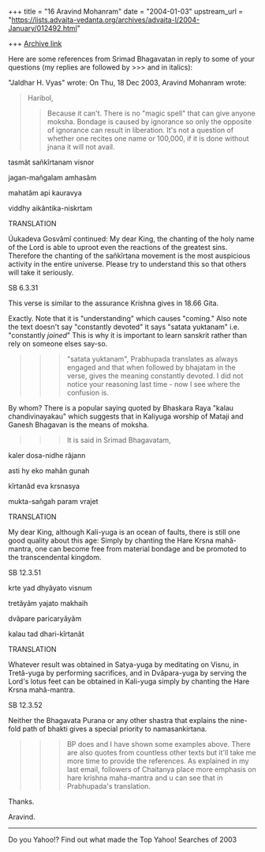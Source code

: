 +++
title = "16 Aravind Mohanram"
date = "2004-01-03"
upstream_url = "https://lists.advaita-vedanta.org/archives/advaita-l/2004-January/012492.html"

+++
[Archive link](https://lists.advaita-vedanta.org/archives/advaita-l/2004-January/012492.html)

Here are some references from Srimad Bhagavatan in reply to some of your questions (my replies are followed by >>> and in italics):

"Jaldhar H. Vyas" <jaldhar at braincells.com> wrote:
On Thu, 18 Dec 2003, Aravind Mohanram wrote:

> Haribol,
>
> >Because it can't. There is no "magic spell" that can give anyone moksha.
> >Bondage is caused by ignorance so only the opposite of ignorance can
> >result in liberation. It's not a question of whether one recites one name
> >or 100,000, if it is done without jnana it will not avail.


>>>

tasmât sañkîrtanam visnor

jagan-mañgalam amhasâm

mahatâm api kauravya

viddhy aikântika-niskrtam

TRANSLATION

Úukadeva Gosvâmî continued: My dear King, the chanting of the holy name of the Lord is able to uproot even the reactions of the greatest sins. Therefore the chanting of the sañkîrtana movement is the most auspicious activity in the entire universe. Please try to understand this so that others will take it seriously.

SB 6.3.31

This verse is similar to the assurance Krishna gives in 18.66 Gita. 

Exactly. Note that it is "understanding" which causes "coming." Also
note the text doesn't say "constantly devoted" it says "satata yuktanam"
i.e. "constantly _joined_" This is why it is important to learn sanskrit
rather than rely on someone elses say-so.

>>> "satata yuktanam", Prabhupada translates as always engaged and that when followed by bhajatam in the verse, gives the meaning constantly devoted. I did not notice your reasoning last time - now I see where the confusion is. 

By whom? There is a popular saying quoted by Bhaskara Raya "kalau
chandivinayakau" which suggests that in Kaliyuga worship of Mataji and
Ganesh Bhagavan is the means of moksha.

>>>It is said in Srimad Bhagavatam,


kaler dosa-nidhe râjann

asti hy eko mahân gunah

kîrtanâd eva krsnasya

mukta-sañgah param vrajet

TRANSLATION

My dear King, although Kali-yuga is an ocean of faults, there is still one good quality about this age: Simply by chanting the Hare Krsna mahâ-mantra, one can become free from material bondage and be promoted to the transcendental kingdom.

SB 12.3.51


krte yad dhyâyato visnum

tretâyâm yajato makhaih

dvâpare paricaryâyâm

kalau tad dhari-kîrtanât

TRANSLATION

Whatever result was obtained in Satya-yuga by meditating on Visnu, in Tretâ-yuga by performing sacrifices, and in Dvâpara-yuga by serving the Lord's lotus feet can be obtained in Kali-yuga simply by chanting the Hare Krsna mahâ-mantra.

SB 12.3.52

Neither the Bhagavata Purana or any other shastra that explains the
nine-fold path of bhakti gives a special priority to namasankirtana.

>>>BP does and I have shown some examples above. There are also quotes from countless other texts but it'll take me more time to provide the references. As explained in my last email, followers of Chaitanya place more emphasis on hare krishna maha-mantra and u can see that in Prabhupada's translation. 

Thanks.

Aravind.





---------------------------------
Do you Yahoo!?
Find out what made the Top Yahoo! Searches of 2003

